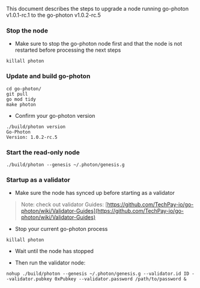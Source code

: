 This document describes the steps to upgrade a node running go-photon v1.0.1-rc.1 to the go-photon v1.0.2-rc.5

### Stop the node

- Make sure to stop the go-photon node first and that the node is not restarted before processing the next steps

```shell script
killall photon
```

### Update and build go-photon

```shell script
cd go-photon/
git pull
go mod tidy
make photon
```

- Confirm your go-photon version

```
./build/photon version
Go-Photon
Version: 1.0.2-rc.5
```

### Start the read-only node

```shell script
./build/photon --genesis ~/.photon/genesis.g
```

### Startup as a validator

- Make sure the node has synced up before starting as a validator

> Note: check out validator Guides: [https://github.com/TechPay-io/go-photon/wiki/Validator-Guides](https://github.com/TechPay-io/go-photon/wiki/Validator-Guides)

- Stop your current go-photon process

```shell script
killall photon
```

- Wait until the node has stopped

- Then run the validator node:

```shell script
nohup ./build/photon --genesis ~/.photon/genesis.g --validator.id ID --validator.pubkey 0xPubkey --validator.password /path/to/password &
```
